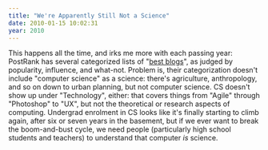 ```yaml
---
title: "We're Apparently Still Not a Science"
date: 2010-01-15 10:02:31
year: 2010
---
```

This happens all the time, and irks me more with each passing year: PostRank has several categorized lists of "<a href="https://analytics.postrank.com/2009/badges/influence">best blogs</a>", as judged by popularity, influence, and what-not. Problem is, their categorization doesn't include "computer science" as a science: there's agriculture, anthropology, and so on down to urban planning, but not computer science. CS doesn't show up under "Technology", either: that covers things from "Agile" through "Photoshop" to "UX", but not the theoretical or research aspects of computing. Undergrad enrolment in CS looks like it's finally starting to climb again, after six or seven years in the basement, but if we ever want to break the boom-and-bust cycle, we need people (particularly high school students and teachers) to understand that computer <em>is</em> science.
